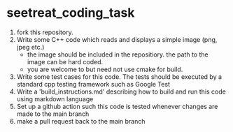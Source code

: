# seetreat_coding_task

1. fork this repository.
2. Write some C++ code which reads and displays a simple image (png, jpeg etc.)
   - the image should be included in the repositiory. the path to the image can be hard coded.
   - you are welcome to but need not use cmake for build. 
3. Write some test cases for this code. The tests should be executed by a standard cpp testing framework such as Google Test
4. Write a 'build_instructions.md' describing how to build and run this code using markdown language
5. Set up a github action such this code is tested whenever changes are made to the main branch
6. make a pull request back to the main branch


  
